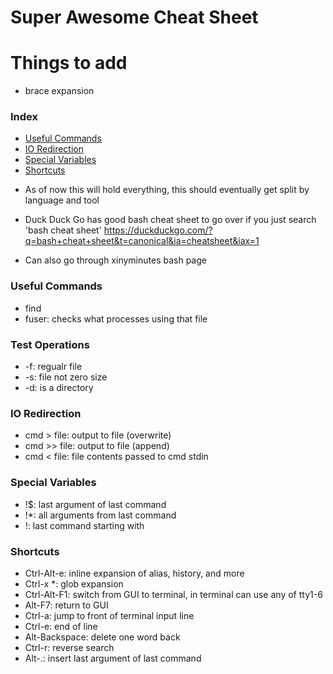 # Super Awesome Cheat Sheet

# Things to add
- brace expansion


### Index
* [Useful Commands](#useful-commands)
* [IO Redirection](#io-redirection)
* [Special Variables](#special-variables)
* [Shortcuts](#shortcuts)

- As of now this will hold everything, this should eventually get split by language and tool

- Duck Duck Go has good bash cheat sheet to go over if you just search 'bash cheat sheet'
https://duckduckgo.com/?q=bash+cheat+sheet&t=canonical&ia=cheatsheet&iax=1
- Can also go through xinyminutes bash page

### Useful Commands
* find
* fuser: checks what processes using that file


### Test Operations
* -f: regualr file
* -s: file not zero size
* -d: is a directory


### IO Redirection
* cmd > file: output to file (overwrite)
* cmd >> file: output to file (append)
* cmd < file: file contents passed to cmd stdin


### Special Variables
* !$: last argument of last command
* !*: all arguments from last command
* !<string>: last command starting with <string>


### Shortcuts
* Ctrl-Alt-e: inline expansion of alias, history, and more
* Ctrl-x *: glob expansion
* Ctrl-Alt-F1: switch from GUI to terminal, in terminal can use any of tty1-6
* Alt-F7: return to GUI
* Ctrl-a: jump to front of terminal input line
* Ctrl-e: end of line
* Alt-Backspace: delete one word back
* Ctrl-r: reverse search
* Alt-.: insert last argument of last command

